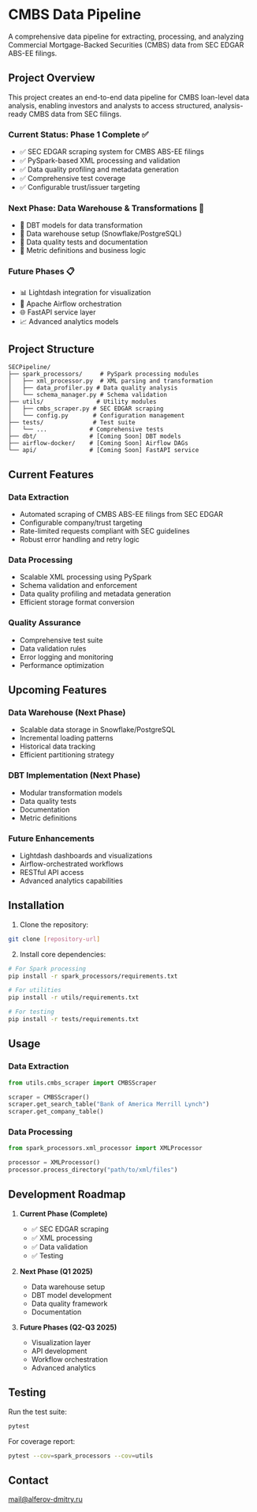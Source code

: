 # CMBS Data Pipeline

A comprehensive data pipeline for extracting, processing, and analyzing Commercial Mortgage-Backed Securities (CMBS) data from SEC EDGAR ABS-EE filings.

## Project Overview

This project creates an end-to-end data pipeline for CMBS loan-level data analysis, enabling investors and analysts to access structured, analysis-ready CMBS data from SEC filings.

### Current Status: Phase 1 Complete ✅

- ✅ SEC EDGAR scraping system for CMBS ABS-EE filings
- ✅ PySpark-based XML processing and validation
- ✅ Data quality profiling and metadata generation
- ✅ Comprehensive test coverage
- ✅ Configurable trust/issuer targeting

### Next Phase: Data Warehouse & Transformations 🚧

- 🔄 DBT models for data transformation
- 🔄 Data warehouse setup (Snowflake/PostgreSQL)
- 🔄 Data quality tests and documentation
- 🔄 Metric definitions and business logic

### Future Phases 📋

- 📊 Lightdash integration for visualization
- 🔄 Apache Airflow orchestration
- 🌐 FastAPI service layer
- 📈 Advanced analytics models

## Project Structure

```
SECPipeline/
├── spark_processors/     # PySpark processing modules
│   ├── xml_processor.py  # XML parsing and transformation
│   ├── data_profiler.py # Data quality analysis
│   └── schema_manager.py # Schema validation
├── utils/               # Utility modules
│   ├── cmbs_scraper.py # SEC EDGAR scraping
│   └── config.py       # Configuration management
├── tests/              # Test suite
│   └── ...            # Comprehensive tests
├── dbt/               # [Coming Soon] DBT models
├── airflow-docker/    # [Coming Soon] Airflow DAGs
└── api/               # [Coming Soon] FastAPI service
```

## Current Features

### Data Extraction
- Automated scraping of CMBS ABS-EE filings from SEC EDGAR
- Configurable company/trust targeting
- Rate-limited requests compliant with SEC guidelines
- Robust error handling and retry logic

### Data Processing
- Scalable XML processing using PySpark
- Schema validation and enforcement
- Data quality profiling and metadata generation
- Efficient storage format conversion

### Quality Assurance
- Comprehensive test suite
- Data validation rules
- Error logging and monitoring
- Performance optimization

## Upcoming Features

### Data Warehouse (Next Phase)
- Scalable data storage in Snowflake/PostgreSQL
- Incremental loading patterns
- Historical data tracking
- Efficient partitioning strategy

### DBT Implementation (Next Phase)
- Modular transformation models
- Data quality tests
- Documentation
- Metric definitions

### Future Enhancements
- Lightdash dashboards and visualizations
- Airflow-orchestrated workflows
- RESTful API access
- Advanced analytics capabilities

## Installation

1. Clone the repository:
```bash
git clone [repository-url]
```

2. Install core dependencies:
```bash
# For Spark processing
pip install -r spark_processors/requirements.txt

# For utilities
pip install -r utils/requirements.txt

# For testing
pip install -r tests/requirements.txt
```

## Usage

### Data Extraction
```python
from utils.cmbs_scraper import CMBSScraper

scraper = CMBSScraper()
scraper.get_search_table("Bank of America Merrill Lynch")
scraper.get_company_table()
```

### Data Processing
```python
from spark_processors.xml_processor import XMLProcessor

processor = XMLProcessor()
processor.process_directory("path/to/xml/files")
```

## Development Roadmap

1. **Current Phase (Complete)**
   - ✅ SEC EDGAR scraping
   - ✅ XML processing
   - ✅ Data validation
   - ✅ Testing

2. **Next Phase (Q1 2025)**
   - Data warehouse setup
   - DBT model development
   - Data quality framework
   - Documentation

3. **Future Phases (Q2-Q3 2025)**
   - Visualization layer
   - API development
   - Workflow orchestration
   - Advanced analytics

## Testing

Run the test suite:
```bash
pytest
```

For coverage report:
```bash
pytest --cov=spark_processors --cov=utils
```

## Contact

mail@alferov-dmitry.ru